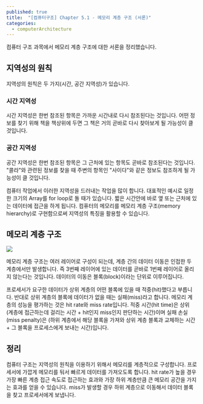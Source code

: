 ```yaml
---
published: true
title:  "[컴퓨터구조] Chapter 5.1 - 메모리 계층 구조 (서론)"
categories:
  - computerArchitecture
---
```


컴퓨터 구조 과목에서 메모리 계층 구조에 대한 서론을 정리했습니다.

## 지역성의 원칙

지역성의 원칙은 두 가지(시간, 공간 지역성)가 있습니다.

### 시간 지역성

시간 지역성은 한번 참조된 항목은 가까운 시간내로 다시 참조된다는 것입니다. 어떤 정보를 찾기 위해 책을 책상위에 두면 그 책은 거의 곧바로 다시 찾아보게 될 가능성이 클 것입니다.

### 공간 지역성

공간 지역성은 한번 참조된 항목은 그 근처에 있는 항목도 곧바로 참조된다는 것입니다. "콜라"와 관련된 정보를 찾을 때 주변의 항목인 "사이다"와 같은 정보도 참조하게 될 가능성이 클 것입니다.

컴퓨터 작업에서 이러한 지역성을 드러내는 작업을 많이 합니다. 대표적인 예시로 일정한 크기의 Array를 for loop로 돌 때가 있습니다.
짧은 시간안에 바로 옆 또는 근처에 있는 데이터에 접근을 하게 됩니다. 컴퓨터의 메모리를 메모리 계층 구조(memory hierarchy)로 구현함으로써 지역성의 특징을 활용할 수 있습니다. 

## 메모리 계층 구조

![](https://blog.kakaocdn.net/dn/cCHxTd/btsAF7xfCmH/PVkYEX49yAh46NDQdReNfk/img.jpg)

메모리 계층 구조는 여러 레이어로 구성이 되는데, 계층 간의 데이터 이동은 인접한 두 계층에서만 발생합니다. 즉 3번째 레이어에 있는 데이터를 곧바로 1번째 레이어로 올리지 않는다는 것입니다.
데이터의 이동은 블록(block)이라는 단위로 이루어집니다.

프로세서가 요구한 데이터가 상위 계층의 어떤 블록에 있을 때 적중(hit)했다고 부릅니다. 반대로 상위 계층의 블록에 데이터가 없을 때는 실패(miss)라고 합니다.
메모리 계층의 성능을 평가하는 것은 hit rate와 miss rate입니다. 
적중 시간(hit time)은 상위 (계층에 접근하는데 걸리는 시간 + hit인지 miss인지 판단하는 시간)이며 
실패 손실(miss penalty)은 (하위 계층에서 해당 블록을 가져와 상위 계층 블록과 교체하는 시간 + 그 블록을 프로세스에게 보내는 시간)입니다.

## 정리

컴퓨터 구조는 지역성의 원칙을 이용하기 위해서 메모리를 계층적으로 구성합니다. 프로세서에 가깝게 메모리를 둬서 빠르게 데이터를 가져오도록 합니다.
hit rate가 높을 경우 가장 빠른 계층 접근 속도로 접근하는 효과와 가장 하위 계층만큼 큰 메모리 공간을 가지는 효과를 얻을 수 있습니다.
miss가 발생할 경우 하위 계층으로 이동해서 데이터 블록을 찾고 프로세서에게 보냅니다.

